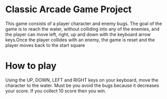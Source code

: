 # Classic Arcade Game Project
This game consists of a player character and enemy bugs. The goal of the game is to reach the water, without colliding into any of the enemies, and the player can move left, right, up and down with the keyboard arrow keys.Once the player collides with an enemy, the game is reset and the player moves back to the start square

# How to play
Using the UP, DOWN, LEFT and RIGHT keys on your keyboard, move the character to the water. Must be you avoid the bugs because it decreases your score. If you collect 10 score then you win.





